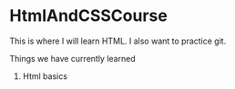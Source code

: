 # HtmlAndCSSCourse
This is where I will learn HTML. I also want to practice git.

Things we have currently learned
1. Html basics